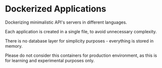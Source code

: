 # Dockerized Applications

Dockerizing minimalistic API's servers in different languages.

Each application is created in a single file, to avoid unnecessary complexity.

There is no database layer for simplicity purposes - everything is stored in memory.

Please do not consider this containers for production environment, as this is for learning and experimental purposes only.